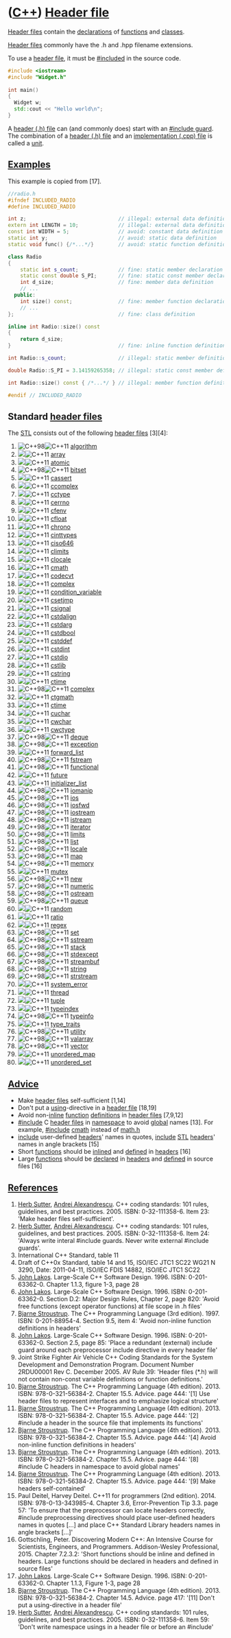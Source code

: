 # ([C++](Cpp.md)) [Header file](CppHeaderFile.md)

[Header files](CppHeaderFile.md) contain the
[declarations](CppDeclaration.md) of [functions](CppFunction.md) and
[classes](CppClass.md).

[Header files](CppHeaderFile.md) commonly have the .h and .hpp filename
extensions.

To use a [header file](CppHeaderFile.md), it must be
[\#included](CppInclude.md) in the source code.

```c++
#include <iostream>
#include "Widget.h"
 
int main()
{
  Widget w;
  std::cout << "Hello world\n";
}
```

A [header (.h) file](CppHeaderFile.md) can (and commonly does) start
with an [\#include guard](CppIncludeGuard.md). The combination of a
[header (.h) file](CppHeaderFile.md) and an [implementation (.cpp)
file](CppImplementationFile.md) is called a [unit](CppUnit.md).

## [Examples](CppExample.md)

This example is copied from [17].

```c++
//radio.h
#ifndef INCLUDED_RADIO
#define INCLUDED_RADIO

int z;                              // illegal: external data definition
extern int LENGTH = 10;             // illegal: external data definition
const int WIDTH = 5;                // avoid: constant data definition
static int y;                       // avoid: static data definition
static void func() {/*...*/}        // avoid: static function definition

class Radio
{
    static int s_count;             // fine: static member declaration
    static const double S_PI;       // fine: static const member declaration
    int d_size;                     // fine: member data definition
    // ...
  public:
    int size() const;               // fine: member function declaration
    // ...
};                                  // fine: class definition

inline int Radio::size() const
{
    return d_size;
}                                   // fine: inline function definition

int Radio::s_count;                 // illegal: static member definition

double Radio::S_PI = 3.14159265358; // illegal: static const member definition

int Radio::size() const { /*...*/ } // illegal: member function definition

#endif // INCLUDED_RADIO
```

## Standard [header files](CppHeaderFile.md)

The [STL](CppStl.md) consists out of the following [header
files](CppHeaderFile.md) \[3\]\[4\]:

1.  ![C++98](PicCpp98.png)![C++11](PicCpp11.png)
    [algorithm](CppAlgorithmH.md)
2.  ![ ](PicSpacer.png)![C++11](PicCpp11.png) [array](CppArrayH.md)
3.  ![ ](PicSpacer.png)![C++11](PicCpp11.png) [atomic](CppAtomicH.md)
4.  ![C++98](PicCpp98.png)![C++11](PicCpp11.png)
    [bitset](CppBitsetH.md)
5.  ![ ](PicSpacer.png)![C++11](PicCpp11.png) [cassert](CppCassertH.md)
6.  ![ ](PicSpacer.png)![C++11](PicCpp11.png)
    [ccomplex](CppCcomplexH.md)
7.  ![ ](PicSpacer.png)![C++11](PicCpp11.png) [cctype](CppCctypeH.md)
8.  ![ ](PicSpacer.png)![C++11](PicCpp11.png) [cerrno](CppCerrnoH.md)
9.  ![ ](PicSpacer.png)![C++11](PicCpp11.png) [cfenv](CppCfenvH.md)
10. ![ ](PicSpacer.png)![C++11](PicCpp11.png) [cfloat](CppCfloatH.md)
11. ![ ](PicSpacer.png)![C++11](PicCpp11.png) [chrono](CppChronoH.md)
12. ![ ](PicSpacer.png)![C++11](PicCpp11.png)
    [cinttypes](CppCinttypesH.md)
13. ![ ](PicSpacer.png)![C++11](PicCpp11.png) [ciso646](CppCiso646H.md)
14. ![ ](PicSpacer.png)![C++11](PicCpp11.png) [climits](CppClimitsH.md)
15. ![ ](PicSpacer.png)![C++11](PicCpp11.png) [clocale](CppClocaleH.md)
16. ![ ](PicSpacer.png)![C++11](PicCpp11.png) [cmath](CppCmathH.md)
17. ![ ](PicSpacer.png)![C++11](PicCpp11.png) [codecvt](CppCodecvtH.md)
18. ![ ](PicSpacer.png)![C++11](PicCpp11.png) [complex](CppStdComplexH.md)
19. ![ ](PicSpacer.png)![C++11](PicCpp11.png)
    [condition\_variable](CppCondition_variableH.md)
20. ![ ](PicSpacer.png)![C++11](PicCpp11.png) [csetjmp](CppCsetjmpH.md)
21. ![ ](PicSpacer.png)![C++11](PicCpp11.png) [csignal](CppCsignalH.md)
22. ![ ](PicSpacer.png)![C++11](PicCpp11.png)
    [cstdalign](CppCstdalignH.md)
23. ![ ](PicSpacer.png)![C++11](PicCpp11.png) [cstdarg](CppCstdargH.md)
24. ![ ](PicSpacer.png)![C++11](PicCpp11.png)
    [cstdbool](CppCstdboolH.md)
25. ![ ](PicSpacer.png)![C++11](PicCpp11.png) [cstddef](CppCstddefH.md)
26. ![ ](PicSpacer.png)![C++11](PicCpp11.png) [cstdint](CppCstdintH.md)
27. ![ ](PicSpacer.png)![C++11](PicCpp11.png) [cstdio](CppCstdioH.md)
28. ![ ](PicSpacer.png)![C++11](PicCpp11.png) [cstlib](CppCstdlibH.md)
29. ![ ](PicSpacer.png)![C++11](PicCpp11.png) [cstring](CppCstringH.md)
30. ![ ](PicSpacer.png)![C++11](PicCpp11.png) [ctime](CppCtimeH.md)
31. ![C++98](PicCpp98.png)![C++11](PicCpp11.png)
    [complex](CppStdComplexH.md)
32. ![ ](PicSpacer.png)![C++11](PicCpp11.png) [ctgmath](CppCtgmathH.md)
33. ![ ](PicSpacer.png)![C++11](PicCpp11.png) [ctime](CppCtimeH.md)
34. ![ ](PicSpacer.png)![C++11](PicCpp11.png) [cuchar](CppCucharH.md)
35. ![ ](PicSpacer.png)![C++11](PicCpp11.png) [cwchar](CppCwcharH.md)
36. ![ ](PicSpacer.png)![C++11](PicCpp11.png) [cwctype](CppCwctypeH.md)
37. ![C++98](PicCpp98.png)![C++11](PicCpp11.png) [deque](CppDequeH.md)
38. ![C++98](PicCpp98.png)![C++11](PicCpp11.png)
    [exception](CppExceptionH.md)
39. ![ ](PicSpacer.png)![C++11](PicCpp11.png)
    [forward\_list](CppForward_listH.md)
40. ![C++98](PicCpp98.png)![C++11](PicCpp11.png)
    [fstream](CppFstreamH.md)
41. ![C++98](PicCpp98.png)![C++11](PicCpp11.png)
    [functional](CppFunctionalH.md)
42. ![ ](PicSpacer.png)![C++11](PicCpp11.png) [future](CppFutureH.md)
43. ![ ](PicSpacer.png)![C++11](PicCpp11.png)
    [initializer\_list](CppInitializer_listH.md)
44. ![C++98](PicCpp98.png)![C++11](PicCpp11.png)
    [iomanip](CppIomanipH.md)
45. ![C++98](PicCpp98.png)![C++11](PicCpp11.png) [ios](CppIosH.md)
46. ![C++98](PicCpp98.png)![C++11](PicCpp11.png)
    [iosfwd](CppIosfwdH.md)
47. ![C++98](PicCpp98.png)![C++11](PicCpp11.png)
    [iostream](CppIostreamH.md)
48. ![C++98](PicCpp98.png)![C++11](PicCpp11.png)
    [istream](CppIstreamH.md)
49. ![C++98](PicCpp98.png)![C++11](PicCpp11.png)
    [iterator](CppIteratorH.md)
50. ![C++98](PicCpp98.png)![C++11](PicCpp11.png)
    [limits](CppLimitsH.md)
51. ![C++98](PicCpp98.png)![C++11](PicCpp11.png) [list](CppListH.md)
52. ![C++98](PicCpp98.png)![C++11](PicCpp11.png)
    [locale](CppLocaleH.md)
53. ![C++98](PicCpp98.png)![C++11](PicCpp11.png) [map](CppMapH.md)
54. ![C++98](PicCpp98.png)![C++11](PicCpp11.png)
    [memory](CppMemoryH.md)
55. ![ ](PicSpacer.png)![C++11](PicCpp11.png) [mutex](CppMutexH.md)
56. ![C++98](PicCpp98.png)![C++11](PicCpp11.png) [new](CppNewH.md)
57. ![C++98](PicCpp98.png)![C++11](PicCpp11.png)
    [numeric](CppNumericH.md)
58. ![C++98](PicCpp98.png)![C++11](PicCpp11.png)
    [ostream](CppOstreamH.md)
59. ![C++98](PicCpp98.png)![C++11](PicCpp11.png) [queue](CppQueueH.md)
60. ![ ](PicSpacer.png)![C++11](PicCpp11.png) [random](CppStdRand.mdomH.md)
61. ![ ](PicSpacer.png)![C++11](PicCpp11.png) [ratio](CppRatioH.md)
62. ![ ](PicSpacer.png)![C++11](PicCpp11.png) [regex](CppRegexH.md)
63. ![C++98](PicCpp98.png)![C++11](PicCpp11.png) [set](CppSetH.md)
64. ![C++98](PicCpp98.png)![C++11](PicCpp11.png)
    [sstream](CppSstreamH.md)
65. ![C++98](PicCpp98.png)![C++11](PicCpp11.png) [stack](CppStackH.md)
66. ![C++98](PicCpp98.png)![C++11](PicCpp11.png)
    [stdexcept](CppStdexceptH.md)
67. ![C++98](PicCpp98.png)![C++11](PicCpp11.png)
    [streambuf](CppStreambufH.md)
68. ![C++98](PicCpp98.png)![C++11](PicCpp11.png)
    [string](CppStringH.md)
69. ![C++98](PicCpp98.png)![C++11](PicCpp11.png)
    [strstream](CppStrstreamH.md)
70. ![ ](PicSpacer.png)![C++11](PicCpp11.png)
    [system\_error](CppSystem_errorH.md)
71. ![ ](PicSpacer.png)![C++11](PicCpp11.png) [thread](CppThreadH.md)
72. ![ ](PicSpacer.png)![C++11](PicCpp11.png) [tuple](CppTupleH.md)
73. ![ ](PicSpacer.png)![C++11](PicCpp11.png)
    [typeindex](CppTypeindexH.md)
74. ![C++98](PicCpp98.png)![C++11](PicCpp11.png)
    [typeinfo](CppTypeinfoH.md)
75. ![ ](PicSpacer.png)![C++11](PicCpp11.png)
    [type\_traits](CppType_traitsH.md)
76. ![C++98](PicCpp98.png)![C++11](PicCpp11.png)
    [utility](CppUtilityH.md)
77. ![C++98](PicCpp98.png)![C++11](PicCpp11.png)
    [valarray](CppValarrayH.md)
78. ![C++98](PicCpp98.png)![C++11](PicCpp11.png)
    [vector](CppVectorH.md)
79. ![ ](PicSpacer.png)![C++11](PicCpp11.png)
    [unordered\_map](CppUnordered_mapH.md)
80. ![ ](PicSpacer.png)![C++11](PicCpp11.png)
    [unordered\_set](CppUnordered_setH.md)

## [Advice](CppAdvice.md)

-   Make [header files](CppHeaderFile.md) self-sufficient \[1,14\]
-   Don't put a [using](CppUsing.md)-directive in a [header file](CppHeaderFile.md) [18,19] 
-   Avoid non-[inline](CppInline.md) [function](CppFunction.md)
    [definitions](CppDefinition.md) in [header
    files](CppHeaderFile.md) \[7,9,12\]
-   [\#include](CppInclude.md) C [header files](CppHeaderFile.md) in
    [namespace](CppNamespace.md) to avoid [global](CppGlobal.md)
    names \[13\]. For example, [\#include](CppInclude.md)
    [cmath](CppCmathH.md) instead of [math.h](CppMathH.md)
-   [include](CppInclude.md) user-defined [headers](CppHeaderFile.md)'
    names in quotes, [include](CppInclude.md) [STL](CppStl.md)
    [headers](CppHeaderFile.md)' names in angle brackets \[15\]
-   Short [functions](CppFunction.md) should be [inlined](CppInline.md) and [defined](CppDefinition.md) in [headers](CppHeaderFile.md) [16]
-   Large [functions](CppFunction.md) should be [declared](CppDeclaration.md) in [headers](CppHeaderFiel.md) and [defined](CppDefinition.md) in source files [16]

## [References](CppReferences.md)

1.  [Herb Sutter](CppHerbSutter.md), [Andrei
    Alexandrescu](CppAndreiAlexandrescu.md). C++ coding standards: 101
    rules, guidelines, and best practices. 2005. ISBN: 0-32-111358-6.
    Item 23: 'Make header files self-sufficient'.
2.  [Herb Sutter](CppHerbSutter.md), [Andrei
    Alexandrescu](CppAndreiAlexandrescu.md). C++ coding standards: 101
    rules, guidelines, and best practices. 2005. ISBN: 0-32-111358-6.
    Item 24: 'Always write interal \#include guards. Never write
    external \#include guards'.
3.  International C++ Standard, table 11
4.  Draft of C++0x Standard, table 14 and 15, ISO/IEC JTC1 SC22 WG21 N 3290, Date: 2011-04-11, ISO/IEC FDIS 14882, ISO/IEC JTC1 SC22
5.  [John Lakos](CppJohnLakos.md). Large-Scale C++ Software Design. 1996. ISBN: 0-201-63362-0. 
    Chapter 1.1.3, figure 1-3, page 28
6.  [John Lakos](CppJohnLakos.md). Large-Scale C++ Software Design. 1996. ISBN: 0-201-63362-0. 
    Section D.2: Major Design Rules, Chapter 2, page 820: 'Avoid free functions (except operator functions) at
    file scope in .h files'
7.  [Bjarne Stroustrup](CppBjarneStroustrup.md). The C++ Programming
    Language (3rd edition). 1997. ISBN: 0-201-88954-4. Section 9.5, 
    item 4: 'Avoid non-inline function definitions in headers'
8.  [John Lakos](CppJohnLakos.md). Large-Scale C++ Software Design. 1996. ISBN: 0-201-63362-0. 
     Section 2.5, page 85: 'Place a
    redundant (external) include guard around each preprocessor include
    directive in every header file'
9.  Joint Strike Fighter Air Vehicle C++ Coding Standards for the System
    Development and Demonstration Program. Document Number 2RDU00001
    Rev C. December 2005. AV Rule 39: 'Header files (\*.h) will not
    contain non-const variable definitions or function definitions.'
10. [Bjarne Stroustrup](CppBjarneStroustrup.md). The C++ Programming
    Language (4th edition). 2013. ISBN: 978-0-321-56384-2. Chapter 15.5.
    Advice. page 444: '\[1\] Use header files to represent interfaces
    and to emphasize logical structure'
11. [Bjarne Stroustrup](CppBjarneStroustrup.md). The C++ Programming
    Language (4th edition). 2013. ISBN: 978-0-321-56384-2. Chapter 15.5.
    Advice. page 444: '\[2\] \#include a header in the source file that
    implements its functions'
12. [Bjarne Stroustrup](CppBjarneStroustrup.md). The C++ Programming
    Language (4th edition). 2013. ISBN: 978-0-321-56384-2. Chapter 15.5.
    Advice. page 444: '\[4\] Avoid non-inline function definitions in
    headers'
13. [Bjarne Stroustrup](CppBjarneStroustrup.md). The C++ Programming
    Language (4th edition). 2013. ISBN: 978-0-321-56384-2. Chapter 15.5.
    Advice. page 444: '\[8\] \#include C headers in namespace to avoid
    global names'
14. [Bjarne Stroustrup](CppBjarneStroustrup.md). The C++ Programming
    Language (4th edition). 2013. ISBN: 978-0-321-56384-2. Chapter 15.5.
    Advice. page 444: '\[9\] Make headers self-contained'
15. Paul Deitel, Harvey Deitel. C++11 for programmers (2nd edition). 2014. ISBN: 978-0-13-343985-4. 
    Chapter 3.6, Error-Prevention
    Tip 3.3. page 57: 'To ensure that the preprocessor can locate
    headers correctly, \#include preprocessing directives should place
    user-defined headers names in quotes \[...\] and place C++ Standard
    Library headers names in angle brackets \[...\]'
16. Gottschling, Peter. Discovering Modern C++: An Intensive Course for Scientists, Engineers, and Programmers. Addison-Wesley Professional, 2015.
    Chapter 7.2.3.2: 'Short functions should be inline and defined in headers. Large functions should be declared in headers and defined in source files'
17. [John Lakos](CppJohnLakos.md). Large-Scale C++ Software Design. 1996. ISBN: 0-201-63362-0. 
    Chapter 1.1.3, Figure 1-3, page 28
18. [Bjarne Stroustrup](CppBjarneStroustrup.md). The C++ Programming
    Language (4th edition). 2013. ISBN: 978-0-321-56384-2. Chapter 14.5.
    Advice. page 417: '\[11\] Don't put a using-directive in a header
    file'
19. [Herb Sutter](CppHerbSutter.md), [Andrei
    Alexandrescu](CppAndreiAlexandrescu.md). C++ coding standards: 101
    rules, guidelines, and best practices. 2005. ISBN: 0-32-111358-6.
    Item 59: 'Don't write namespace usings in a header file or before an #include'
